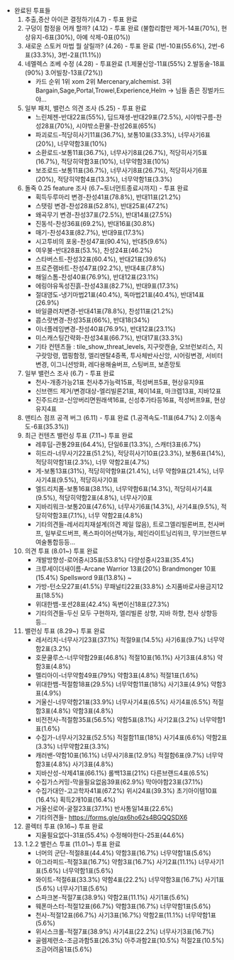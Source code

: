 * 완료된 투표들
  1. 추출,증산 아이콘 결정하기(4.7) - 투표 완료
  2. 구덩이 함정을 어캐 할까? (4.12) - 투표 완료 (불합리함만 제거-14표(70%), 현상유지-6표(30%), 아예 삭제-0표(0%))
  3. 새로운 스토커 마법 뭘 살릴까? (4.26) - 투표 완료 (1번-10표(55.6%), 2번-6표(33.3%), 3번-2표(11.1%))
  4. 네멜렉스 조베 수정 (4.28) - 투표완료 (1.제물신앙-11표(55%) 2.발동술-18표(90%) 3.어빌창-13표(72%))
     - 카드 순위 1위 xom  2위 Mercenary,alchemist. 3위 Bargain,Sage,Portal,Trowel,Experience,Helm  -> 님들 좀은 징벌카드야...
  5. 일부 패치, 밸런스 의견 조사 (5.25) - 투표 완료
     - 느린체젠-반대22표(55%), 딥드재생-반대29표(72.5%), 시야밖구름-찬성28표(70%), 시야밖소환물-찬성26표(65%)
     - 파괴로드-적당히사기11표(36.7%), 보통10표(33.3%), 너무사기6표(20%), 너무약함3표(10%)
     - 소환로드-보통11표(36.7%), 너무사기8표(26.7%), 적당히사기5표(16.7%), 적당히약함3표(10%), 너무약함3표(10%)
     - 보조로드-보통11표(36.7%), 너무사기8표(26.7%), 적당히사기6표(20%), 적당히약함4표(13.3%), 너무약함1표(3.3%)
  6. 돌죽 0.25 feature 조사 (6.7~토너먼트종료시까지) - 투표 완료
     - 획득두루마리 변경-찬성41표(78.8%), 반대11표(21.2%)
     - 스탯링 변경-찬성28표(52.8%), 반대25표(47.2%)
     - 왜곡무기 변경-찬성37표(72.5%), 반대14표(27.5%)
     - 진동석-찬성36표(69.2%), 반대16표(30.8%)
     - 매기-찬성43표(82.7%), 반대9표(17.3%)
     - 시고투비의 포옹-찬성47표(90.4%), 반대5(9.6%)
     - 여우불-반대28표(53.%), 찬성24표(46.2%)
     - 스타버스트-찬성32표(60.4%), 반대21표(39.6%)
     - 프로즌램바트-찬성47표(92.2%), 반대4표(7.8%)
     - 해일스톰-찬성40표(76.9%), 반대12표(23.1%)
     - 에링야유독성진흙-찬성43표(82.7%), 반대9표(17.3%)
     - 절대영도-냉기마법21표(40.4%), 독마법21표(40.4%), 반대14표(26.9%)
     - 바일클러치변경-반대41표(78.8%), 찬성11표(21.2%)
     - 콥스랏변경-찬성35표(66%), 반대18(34%)
     - 이너플레임변경-찬성40표(76.9%), 반대12표(23.1%)
     - 미스캐스팅간략화-찬성34표(66.7%), 반대17표(33.3%)
     - 기타 컨텐츠들 : tile_show_threat_levels, 지구랏캔슬, 오브런보리스, 지구랏망령, 맵핑함정, 엘리멘탈4증폭, 투사체반사신앙, 시어링변경, 서비터변경, 이그니션방화, 레다용해술버프, 스팅버프, 보존망토
  7. 일부 밸런스 조사 (6.7) - 투표 완료
     - 천사-개종가능21표 천사추가능력15표, 적성버프5표, 현상유지9표
     - 신브랜드 제거/변경대상-엘리빌론21표, 체이14표, 마크렙13표, 지바12표
     - 진주드라코-신앙버리면원래색16표, 신성추가타등16표, 적성버프9표, 현상유지4표
  8. 맨티스 점프 공격 버그 (6.11) - 투표 완료 (1.공격속도-11표(64.7%) 2.이동속도-6표(35.3%))
  9. 최근 컨텐츠 밸런싱 투표 (7.11~) 투표 완료
     - 레후딥-관통29표(64.4%), 단일6표(13.3%), 스캐터3표(6.7%)
     - 히드라-너무사기22표(51.2%), 적당히사기10표(23.3%), 보통6표(14%), 적당히약함1표(2.3%), 너무 약함2표(4.7%)
     - 게-보통13표(31%), 적당히약함9표(21.4%), 너무 약함9표(21.4%), 너무사기4표(9.5%), 적당히사기0표 
     - 엘드리치폼-보통16표(38.1%), 너무약함6표(14.3%), 적당히사기4표(9.5%), 적당히약함2표(4.8%), 너무사기0표
     - 지바리워크-보통20표(47.6%), 너무사기6표(14.3%), 사기4표(9.5%), 적당히약함3표(7.1%), 너무 약함2표(4.8%)
     - 기타의견들-레서리치재설계(의견 제일 많음), 트로그엘리빌론버프, 천사버프, 일부로드버프, 폭스파이어선택가능, 체인라이트닝리워크, 무기브랜드부여술통합등등...
  10. 의견 투표 (8.01~) 투표 완료
      - 개발방향성-로어중시35표(53.8%) 다양성중시23표(35.4%)
      - 크루세이더새이름-Arcane Warrior 13표(20%) Brandmonger 10표(15.4%) Spellsword 9표(13.8%) ~
      - 가방-턴소모27표(41.5%) 무패널티22표(33.8%) 소지품바로사용금지12표(18.5%)
      - 위대한뱀-포션28표(42.4%) 독변이신18표(27.3%)
      - 기타의견들-두신 모두 구현하자, 엘리빌론 상향, 지바 하향, 천사 상향등등...
  11. 밸런싱 투표 (8.29~) 투표 완료
      - 레서리치-너무사기23표(37.1%) 적절9표(14.5%) 사기6표(9.7%) 너무약함2표(3.2%)
      - 호문쿨루스-너무약함29표(46.8%) 적절10표(16.1%) 사기3표(4.8%) 약함3표(4.8%)
      - 멜리아이-너무약함49표(79%) 약함3표(4.8%) 적절1표(1.6%) 
      - 위대한뱀-적절함18표(29.5%) 너무약함11표(18%) 사기3표(4.9%) 약함3표(4.9%)
      - 거울신-너무약함21표(33.9%) 너무사기4표(6.5%) 사기4표(6.5%) 적절함3표(4.8%) 약함3표(4.8%)
      - 비전전사-적절함35표(56.5%) 약함5표(8.1%) 사기2표(3.2%) 너무약함1표(1.6%)
      - 수집가-너무사기32표(52.5%) 적절함11표(18%) 사기4표(6.6%) 약함2표(3.3%) 너무약함2표(3.3%)
      - 캐러밴-약함10표(16.1%) 너무사기8표(12.9%) 적절함6표(9.7%) 너무약함3표(4.8%) 사기3표(4.8%)
      - 지바산성-삭제41표(66.1%) 롤백13표(21%) 다른브랜드4표(6.5%)
      - 수집가스커밍-막을필요없음39표(62.9%) 막아야함23표(37.1%)
      - 수집가대안-고고학자41표(67.2%) 위시24표(39.3%) 초기아이템10표(16.4%) 획득2개10표(16.4%)
      - 거울신로어-굴절23표(37.1%) 반사통일14표(22.6%)
      - 기타의견들- https://forms.gle/qx6ho62s4BGQQSDX6
  12. 콜렉터 투표 (9.16~) 투표 완료
      - 지울필요없다-31표(55.4%) 수정해야한다-25표(44.6%)
  13. 1.2.2 밸런스 투표 (11.01~) 투표 완료
      - 너머의 군단-적절8표(44.4%) 약함3표(16.7%) 너무약함1표(5.6%)
      - 아그라피드-적절3표(16.7%) 약함3표(16.7%) 사기2표(11.1%) 너무사기1표(5.6%) 너무약함1표(5.6%)
      - 와이트-적절6표(33.3%) 약함4표(22.2%) 너무약함3표(16.7%) 사기1표(5.6%) 너무사기1표(5.6%)
      - 스파크본-적절7표(38.9%) 약함2표(11.1%) 사기1표(5.6%)
      - 웨폰마스터-적절12표(66.7%) 약함3표(16.7%) 너무약함1표(5.6%)
      - 천사-적절12표(66.7%) 사기3표(16.7%) 약함2표(11.1%) 너무약함1표(5.6%)
      - 위시스크롤-적절7표(38.9%) 사기4표(22.2%) 너무사기3표(16.7%)
      - 골렘제련소-조금과함5표(26.3%) 아주과함2표(10.5%) 적절2표(10.5%) 조금어려움1표(5.6%)    
